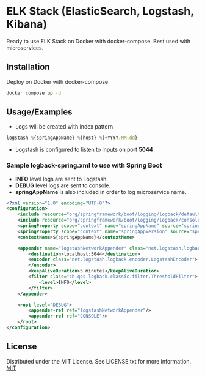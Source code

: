 
# ELK Stack (ElasticSearch, Logstash, Kibana)

Ready to use ELK Stack on Docker with docker-compose.
Best used with microservices.



## Installation

Deploy on Docker with docker-compose

```bash
docker compose up -d
```
    
## Usage/Examples


* Logs will be created with index pattern 
```javascript
logstash-%{springAppName}-%{host}-%{+YYYY.MM.dd}
```
* Logstash is configured to listen to inputs on port **5044**

### Sample logback-spring.xml to use with Spring Boot

* **INFO** level logs are sent to Logstash.
* **DEBUG** level logs are sent to console.
* **springAppName** is also included in order to log microservice name.

```xml
<?xml version="1.0" encoding="UTF-8"?>
<configuration>
    <include resource="org/springframework/boot/logging/logback/defaults.xml"/>
    <include resource="org/springframework/boot/logging/logback/console-appender.xml"/>
    <springProperty scope="context" name="springAppName" source="spring.application.name"/>
    <springProperty scope="context" name="springAppVersion" source="spring.application.version"/>
    <contextName>${springAppName}</contextName>

    <appender name="logstashNetworkAppender" class="net.logstash.logback.appender.LogstashTcpSocketAppender">
        <destination>localhost:5044</destination>
        <encoder class="net.logstash.logback.encoder.LogstashEncoder">
        </encoder>
        <keepAliveDuration>5 minutes</keepAliveDuration>
        <filter class="ch.qos.logback.classic.filter.ThresholdFilter">
            <level>INFO</level>
        </filter>
    </appender>

    <root level="DEBUG">
        <appender-ref ref="logstashNetworkAppender"/>
        <appender-ref ref="CONSOLE"/>
    </root>
</configuration>
```


## License

Distributed under the MIT License. See LICENSE.txt for more information.
[MIT](https://choosealicense.com/licenses/mit/)
